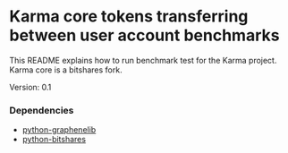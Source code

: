 # Karma core tokens transferring between user account benchmarks #

This README explains how to run benchmark test for the Karma project. 
Karma core is a bitshares fork. 

Version: 0.1

### Dependencies ###

* [python-graphenelib](https://github.com/xeroc/python-graphenelib/)
* [python-bitshares](https://github.com/bitshares/python-bitshares)

